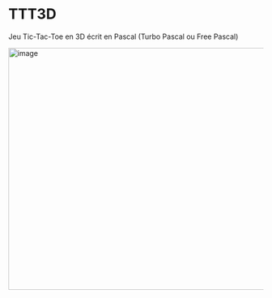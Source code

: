 # TTT3D
Jeu Tic-Tac-Toe en 3D écrit en Pascal (Turbo Pascal ou Free Pascal)

<img width="639" height="478" alt="image" src="https://github.com/user-attachments/assets/7dac71bc-6b57-46f7-93d0-f11c11ee5248" />
